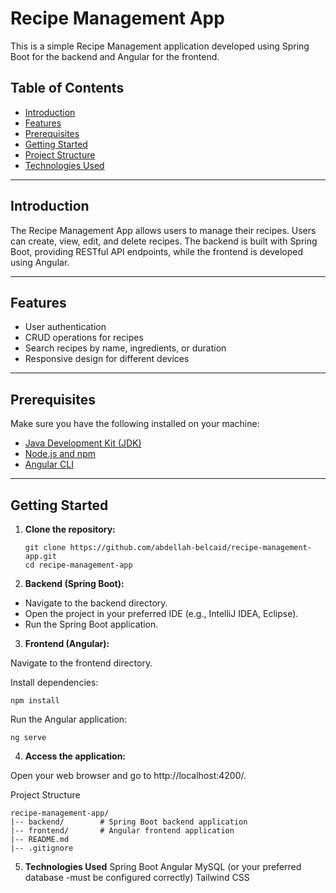 # Recipe Management App

This is a simple Recipe Management application developed using Spring Boot for the backend and Angular for the frontend.

## Table of Contents

- [Introduction](#introduction)
- [Features](#features)
- [Prerequisites](#prerequisites)
- [Getting Started](#getting-started)
- [Project Structure](#project-structure)
- [Technologies Used](#technologies-used)

---

## Introduction

The Recipe Management App allows users to manage their recipes. Users can create, view, edit, and delete recipes. The backend is built with Spring Boot, providing RESTful API endpoints, while the frontend is developed using Angular.

---

## Features

- User authentication
- CRUD operations for recipes
- Search recipes by name, ingredients, or duration
- Responsive design for different devices

---

## Prerequisites

Make sure you have the following installed on your machine:

- [Java Development Kit (JDK)](https://www.oracle.com/java/technologies/javase-downloads.html)
- [Node.js and npm](https://nodejs.org/)
- [Angular CLI](https://cli.angular.io/)

---

## Getting Started

1. **Clone the repository:**

   ```
   git clone https://github.com/abdellah-belcaid/recipe-management-app.git
   cd recipe-management-app
   ```

2. **Backend (Spring Boot):**

- Navigate to the backend directory.
- Open the project in your preferred IDE (e.g., IntelliJ IDEA, Eclipse).
- Run the Spring Boot application.

3. **Frontend (Angular):**

Navigate to the frontend directory.

Install dependencies:

```
npm install
```

Run the Angular application:

```
ng serve
```

4. **Access the application:**

Open your web browser and go to http://localhost:4200/.

Project Structure

```
recipe-management-app/
|-- backend/        # Spring Boot backend application
|-- frontend/       # Angular frontend application
|-- README.md
|-- .gitignore

```

5. **Technologies Used**
   Spring Boot
   Angular
   MySQL (or your preferred database -must be configured correctly)
   Tailwind CSS
